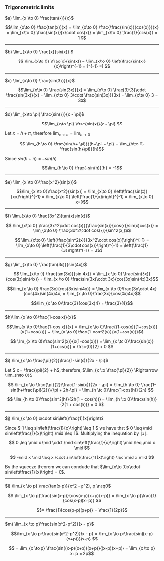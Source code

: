 <h3>Trigonometric limits</h3>

$a) \lim_{x \to 0} \frac{tan(x)}{x}$

$$\lim_{x\to 0} \frac{tan(x)}{x} = \lim_{x\to 0} \frac{\frac{sin(x)}{cos(x)}}{x} = \lim_{x\to 0} \frac{sin(x)}{x\cdot cos(x)} = \lim_{x\to 0} \frac{1}{cos(x)} = 1 $$

---

$b) \lim_{x\to 0} \frac{x}{sin(x)} $

$$ \lim_{x\to 0} \frac{x}{sin(x)} = \lim_{x\to 0} \left(\frac{sin(x)}{x}\right)^{-1} = 1^{-1} =1 $$

---

$c) \lim_{x\to 0} \frac{sin(3x)}{x}$

$$\lim_{x\to 0} \frac{sin(3x)}{x} = \lim_{x\to 0} \frac{3}{3}\cdot \frac{sin(3x)}{x} = \lim_{x\to 0} 3\cdot \frac{sin(3x)}{3x} = \lim_{x\to 0} 3 = 3$$

---

$d) \lim_{x\to \pi} \frac{sin(x)}{x - \pi}$

$$\lim_{x\to \pi} \frac{sin(x)}{x - \pi} $$

Let $x = h + \pi$, therefore $\lim_{x \to \pi} = \lim_{h \to 0}$

$$ \lim_{h \to 0} \frac{sin(h+ \pi)}{(h+\pi) - \pi} = \lim_{h\to 0} \frac{sin(h+\pi)}{h}$$

Since $sin(h+\pi) = -sin(h)$

$$\lim_{h \to 0} \frac{-sin(h)}{h} = -1$$

---

$e) \lim_{x \to 0}\frac{x^2}{sin(x)}$

$$\lim_{x \to 0}\frac{x^2}{sin(x)} = \lim_{x\to 0} \left(\frac{sin(x)}{xx}\right)^{-1} = \lim_{x\to 0} \left(\frac{1}{x}\right)^{-1} = \lim_{x\to 0} x=0$$

---

$f) \lim_{x\to 0} \frac{3x^2}{tan(x)sin(x)}$

$$ \lim_{x\to 0} \frac{3x^2\cdot cos(x)}{\frac{sin(x)}{cos(x)}sin(x)cos(x)} = \lim_{x\to 0} \frac{3x^2\cdot cos(x)}{sin^2(x)}$$

$$ \lim_{x\to 0} \left(\frac{sin^2(x)}{3x^2\cdot cos(x)}\right)^{-1} = \lim_{x\to 0} \left(\frac{1}{3\cdot cos(x)}\right)^{-1} = \left(\frac{1}{3}\right)^{-1} = 3$$

---

$g) \lim_{x\to 0} \frac{tan(3x)}{sin(4x)}$

$$ \lim_{x\to 0} \frac{tan(3x)}{sin(4x)} = \lim_{x \to 0} \frac{sin(3x)}{cos(3x)sin(4x)} = \lim_{x \to 0} \frac{sin(3x)\cdot 3x}{cos(3x)sin(4x)3x}$$

$$\lim_{x \to 0} \frac{3x}{cos(3x)sin(4x)} = \lim_{x \to 0}\frac{3x\cdot 4x}{cos(4x)sin(4x)4x} = \lim_{x \to 0}\frac{3x}{cos(3x)4x}$$

$$\lim_{x \to 0}\frac{3}{cos(3x)4} = \frac{3}{4}$$

---
$h)\lim_{x \to 0}\frac{1-cos(x)}{x}$

$$\lim_{x \to 0}\frac{1-cos(x)}{x} = \lim_{x \to 0}\frac{(1-cos(x))(1+cos(x))}{x(1+cos(x))} = \lim_{x \to 0}\frac{1-cos^2(x)}{x(1+cos(x))}$$

$$ \lim_{x \to 0}\frac{sin^2(x)}{x(1+cos(x))} = \lim_{x \to 0}\frac{sin(x)}{1+cos(x)} = \frac{0}{2} = 0 $$

---

$i) \lim_{x \to \frac{\pi}{2}}\frac{1-sin(x)}{2x - \pi}$

Let $ x = \frac{\pi}{2} + h$, therefore, $\lim_{x \to \frac{\pi}{2}} \Rightarrow \lim_{h\to 0}$


$$ \lim_{x \to \frac{\pi}{2}}\frac{1-sin(x)}{2x - \pi} = \lim_{h \to 0} \frac{1-sin(h+\frac{\pi}{2})}{\pi + 2h-\pi} = \lim_{h \to 0}\frac{1-cos(h)}{2h} $$

$$ \lim_{h \to 0}\frac{sin^2(h)}{2h(1 + cos(h))} = \lim_{h \to 0}\frac{sin(h)}{2(1 + cos(h))} = 0 $$

---

$j) \lim_{x \to 0} x\cdot sin\left(\frac{1}{x}\right)$

Since $-1 \leq sin\left(\frac{1}{x}\right) \leq 1 $ we have that $ 0 \leq \mid sin\left(\frac{1}{x}\right) \mid \leq 1$. Multiplying the inequation by $\mid x \mid$.

$$ 0 \leq \mid x \mid \cdot \mid sin\left(\frac{1}{x}\right) \mid \leq \mid x \mid $$

$$ -\mid x \mid \leq x \cdot sin\left(\frac{1}{x}\right) \leq \mid x \mid $$

By the squeeze theorem we can conclude that $\lim_{x\to 0}x\cdot sin\left(\frac{1}{x}\right) = 0$.

---

$l) \lim_{x \to p} \frac{tan(x-p)}{x^2 - p^2}, p \neq0$

$$ \lim_{x \to p}\frac{sin(x-p)}{cos(x-p)(x+p)(x-p)} = \lim_{x \to p}\frac{1}{cos(x-p)(x+p)} $$

$$= \frac{1}{cos(p-p)(p+p)} = \frac{1}{2p}$$

---

$m) \lim_{x \to p}\frac{sin(x^2-p^2)}{x - p}$

$$\lim_{x \to p}\frac{sin(x^2-p^2)}{x - p} = \lim_{x \to p}\frac{sin((x-p)(x+p))}{x-p} $$

$$ = \lim_{x \to p} \frac{sin((x-p)(x+p))(x+p)}{(x-p)(x+p)} = \lim_{x \to p} x+p = 2p$$
